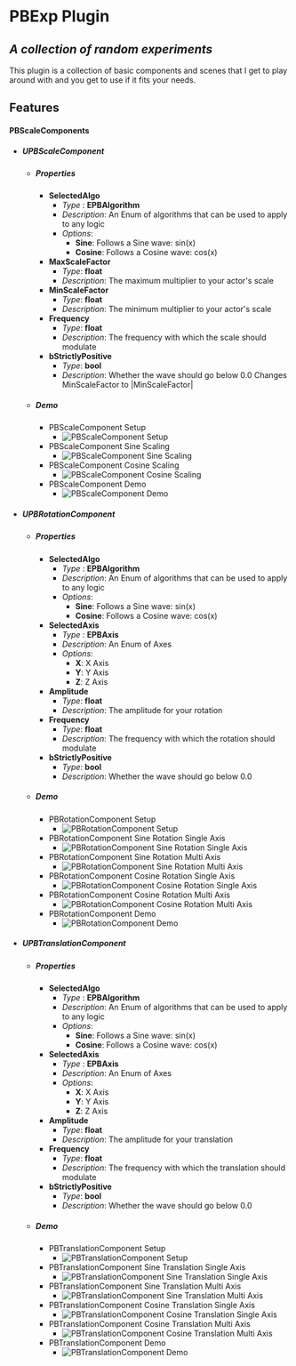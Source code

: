 # PBExp Plugin
## _A collection of random experiments_

This plugin is a collection of basic components and scenes that I get to play around with and you get to use if it fits your needs.

## Features
#### PBScaleComponents
- ##### UPBScaleComponent
    - ##### Properties
        - **SelectedAlgo**
            - *Type* : **EPBAlgorithm**
            - *Description*: An Enum of algorithms that can be used to apply to any logic
            - *Options*:
                - **Sine**: Follows a Sine wave: sin(x)
                - **Cosine**: Follows a Cosine wave: cos(x)
        - **MaxScaleFactor**
            - *Type*: **float**
            - *Description*: The maximum multiplier to your actor's scale
        - **MinScaleFactor**
            - *Type*: **float**
            - *Description*: The minimum multiplier to your actor's scale
        - **Frequency**
            - *Type*: **float**
            - *Description*: The frequency with which the scale should modulate
        - **bStrictlyPositive**
            - *Type*: **bool**
            - *Description*: Whether the wave should go below 0.0 Changes MinScaleFactor to |MinScaleFactor|
    - ##### Demo
        - PBScaleComponent Setup
            - ![PBScaleComponent Setup](https://github.com/AryamaanPB/Unreal-Engine-Plugin-Experiments/blob/dev_actorcomp/Plugins/PBExp/Resources/PBScaleComponent%20Setup.gif)
        - PBScaleComponent Sine Scaling
            -  ![PBScaleComponent Sine Scaling](https://github.com/AryamaanPB/Unreal-Engine-Plugin-Experiments/blob/dev_actorcomp/Plugins/PBExp/Resources/PBScaleComponent%20Sine.gif)
        -  PBScaleComponent Cosine Scaling
            -  ![PBScaleComponent Cosine Scaling](https://github.com/AryamaanPB/Unreal-Engine-Plugin-Experiments/blob/dev_actorcomp/Plugins/PBExp/Resources/PBScaleComponent%20Cosine.gif)
        -  PBScaleComponent Demo
            -  ![PBScaleComponent Demo](https://github.com/AryamaanPB/Unreal-Engine-Plugin-Experiments/blob/dev_actorcomp/Plugins/PBExp/Resources/PBScaleComponent%20Demo.gif)

- ##### UPBRotationComponent
    - ##### Properties
        - **SelectedAlgo**
            - *Type* : **EPBAlgorithm**
            - *Description*: An Enum of algorithms that can be used to apply to any logic
            - *Options*:
                - **Sine**: Follows a Sine wave: sin(x)
                - **Cosine**: Follows a Cosine wave: cos(x)
        - **SelectedAxis**
            - *Type* : **EPBAxis**
            - *Description*: An Enum of Axes
            - *Options*:
                - **X**: X Axis
                - **Y**: Y Axis
                - **Z**: Z Axis
        - **Amplitude**
            - *Type*: **float**
            - *Description*: The amplitude for your rotation
        - **Frequency**
            - *Type*: **float**
            - *Description*: The frequency with which the rotation should modulate
        - **bStrictlyPositive**
            - *Type*: **bool**
            - *Description*: Whether the wave should go below 0.0 
    - ##### Demo
        - PBRotationComponent Setup
            -  ![PBRotationComponent Setup](https://github.com/AryamaanPB/Unreal-Engine-Plugin-Experiments/blob/dev_actorcomp/Plugins/PBExp/Resources/PBRotationComponent%20Setup.gif)
        - PBRotationComponent Sine Rotation Single Axis
            -  ![PBRotationComponent Sine Rotation Single Axis](https://github.com/AryamaanPB/Unreal-Engine-Plugin-Experiments/blob/dev_actorcomp/Plugins/PBExp/Resources/PBRotationComponent%20Sine%20Single%20Axis.gif)
        -  PBRotationComponent Sine Rotation Multi Axis
            -  ![PBRotationComponent Sine Rotation Multi Axis](https://github.com/AryamaanPB/Unreal-Engine-Plugin-Experiments/blob/dev_actorcomp/Plugins/PBExp/Resources/PBRotationComponent%20Sine%20Multi%20Axis.gif)
        - PBRotationComponent Cosine Rotation Single Axis
            -  ![PBRotationComponent Cosine Rotation Single Axis](https://github.com/AryamaanPB/Unreal-Engine-Plugin-Experiments/blob/dev_actorcomp/Plugins/PBExp/Resources/PBRotationComponent%20Cosine%20Single%20Axis.gif)
        -  PBRotationComponent Cosine Rotation Multi Axis
            -  ![PBRotationComponent Cosine Rotation Multi Axis](https://github.com/AryamaanPB/Unreal-Engine-Plugin-Experiments/blob/dev_actorcomp/Plugins/PBExp/Resources/PBRotationComponent%20Cosine%20Multi%20Axis.gif)
        -  PBRotationComponent Demo
            -  ![PBRotationComponent Demo](https://github.com/AryamaanPB/Unreal-Engine-Plugin-Experiments/blob/dev_actorcomp/Plugins/PBExp/Resources/PBRotationComponent%20Demo.gif)

- ##### UPBTranslationComponent
    - ##### Properties
        - **SelectedAlgo**
            - *Type* : **EPBAlgorithm**
            - *Description*: An Enum of algorithms that can be used to apply to any logic
            - *Options*:
                - **Sine**: Follows a Sine wave: sin(x)
                - **Cosine**: Follows a Cosine wave: cos(x)
        - **SelectedAxis**
            - *Type* : **EPBAxis**
            - *Description*: An Enum of Axes
            - *Options*:
                - **X**: X Axis
                - **Y**: Y Axis
                - **Z**: Z Axis
        - **Amplitude**
            - *Type*: **float**
            - *Description*: The amplitude for your translation
        - **Frequency**
            - *Type*: **float**
            - *Description*: The frequency with which the translation should modulate
        - **bStrictlyPositive**
            - *Type*: **bool**
            - *Description*: Whether the wave should go below 0.0
   - ##### Demo
       - PBTranslationComponent Setup
           -  ![PBTranslationComponent Setup](https://github.com/AryamaanPB/Unreal-Engine-Plugin-Experiments/blob/dev_actorcomp/Plugins/PBExp/Resources/PBTranslationComponent%20Setup.gif)
       - PBTranslationComponent Sine Translation Single Axis
           -  ![PBTranslationComponent Sine Translation Single Axis](https://github.com/AryamaanPB/Unreal-Engine-Plugin-Experiments/blob/dev_actorcomp/Plugins/PBExp/Resources/PBTranslationComponent%20Sine%20Translation%20Single%20Axis.gif)
       -  PBTranslationComponent Sine Translation Multi Axis
           -  ![PBTranslationComponent Sine Translation Multi Axis](https://github.com/AryamaanPB/Unreal-Engine-Plugin-Experiments/blob/dev_actorcomp/Plugins/PBExp/Resources/PBTranslationComponent%20Sine%20Translation%20Multi%20Axis.gif)
       - PBTranslationComponent Cosine Translation Single Axis
           -  ![PBTranslationComponent Cosine Translation Single Axis](https://github.com/AryamaanPB/Unreal-Engine-Plugin-Experiments/blob/dev_actorcomp/Plugins/PBExp/Resources/PBTranslationComponent%20Cosine%20Translation%20Single%20Axis.gif)
       -  PBTranslationComponent Cosine Translation Multi Axis
           -  ![PBTranslationComponent Cosine Translation Multi Axis](https://github.com/AryamaanPB/Unreal-Engine-Plugin-Experiments/blob/dev_actorcomp/Plugins/PBExp/Resources/PBTranslationComponent%20Cosine%20Translation%20Multi%20Axis.gif)
       -  PBTranslationComponent Demo
           -  ![PBTranslationComponent Demo](https://github.com/AryamaanPB/Unreal-Engine-Plugin-Experiments/blob/dev_actorcomp/Plugins/PBExp/Resources/PBScaleComponent%20Demo.gif)